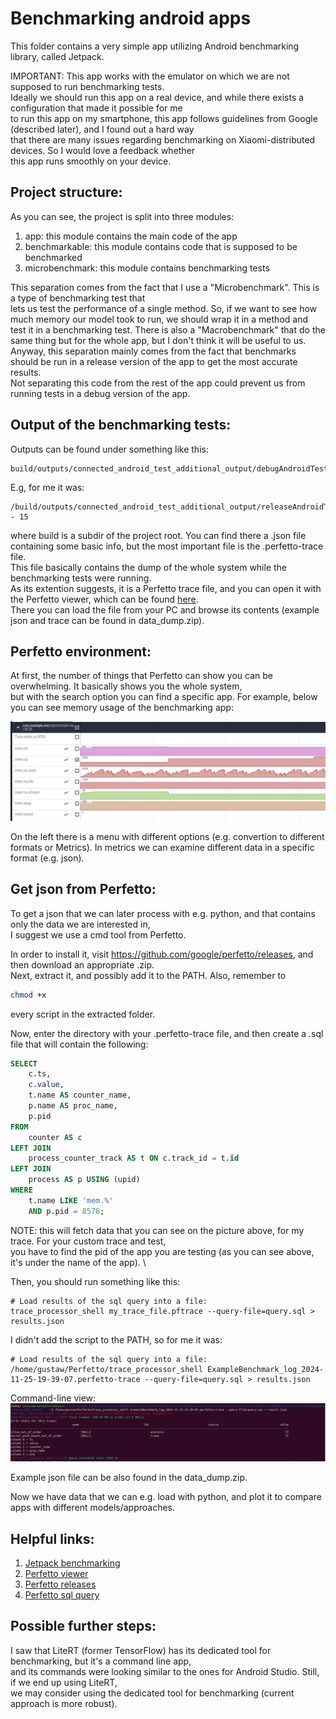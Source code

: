 # Benchmarking android apps
This folder contains a very simple app utilizing Android benchmarking library, called Jetpack.

IMPORTANT: This app works with the emulator on which we are not supposed to run benchmarking tests. \
Ideally we should run this app on a real device, and while there exists a configuration that made it possible for me \
to run this app on my smartphone, this app follows guidelines from Google (described later), and I found out a hard way \
that there are many issues regarding benchmarking on Xiaomi-distributed devices. So I would love a feedback whether \
this app runs smoothly on your device.

## Project structure:
As you can see, the project is split into three modules:
1. app: this module contains the main code of the app
2. benchmarkable: this module contains code that is supposed to be benchmarked
3. microbenchmark: this module contains benchmarking tests

This separation comes from the fact that I use a "Microbenchmark". This is a type of benchmarking test that \
lets us test the performance of a single method. So, if we want to see how much memory our model took to run,
we should wrap it in a method and test it in a benchmarking test. There is also a "Macrobenchmark" that do the same thing but for the whole app, but I don't think it will be useful to us. \
Anyway, this separation mainly comes from the fact that benchmarks should be run in a release version of the app to get the most accurate results. \
Not separating this code from the rest of the app could prevent us from running tests in a debug version of the app.

## Output of the benchmarking tests:
Outputs can be found under something like this:
```
build/outputs/connected_android_test_additional_output/debugAndroidTest/connected/
```
E.g, for me it was:
```
/build/outputs/connected_android_test_additional_output/releaseAndroidTest/connected/Medium_Phone_API_35(AVD) - 15
```
where build is a subdir of the project root.
You can find there a .json file containing some basic info, but the most important file is the .perfetto-trace file. \
This file basically contains the dump of the whole system while the benchmarking tests were running. \
As its extention suggests, it is a Perfetto trace file, and you can open it with the Perfetto viewer, 
which can be found [here](https://ui.perfetto.dev/). \
There you can load the file from your PC and browse its contents (example json and trace can be found in data_dump.zip).

## Perfetto environment:
At first, the number of things that Perfetto can show you can be overwhelming. It basically shows you the whole system, \
but with the search option you can find a specific app. For example, below you can see memory usage of the benchmarking app:

![img.png](PerfectoPtrScr/memUsage.png)

On the left there is a menu with different options (e.g. convertion to different formats or Metrics). In metrics we can examine different data
in a specific format (e.g. json).

## Get json from Perfetto:
To get a json that we can later process with e.g. python, and that contains only the data we are interested in, \
I suggest we use a cmd tool from Perfetto.

In order to install it, visit https://github.com/google/perfetto/releases, and then download an appropriate .zip. \
Next, extract it, and possibly add it to the PATH. Also, remember to 
```bash
chmod +x
```
every script in the extracted folder.

Now, enter the directory with your .perfetto-trace file, and then create a .sql file that
will contain the following:
```SQL
SELECT 
    c.ts, 
    c.value, 
    t.name AS counter_name, 
    p.name AS proc_name, 
    p.pid
FROM 
    counter AS c
LEFT JOIN 
    process_counter_track AS t ON c.track_id = t.id
LEFT JOIN 
    process AS p USING (upid)
WHERE 
    t.name LIKE 'mem.%'
    AND p.pid = 8578;
```
NOTE: this will fetch data that you can see on the picture above, for my trace. For your custom trace and test, \
you have to find the pid of the app you are testing (as you can see above, it's under the name of the app). \

Then, you should run something like this:
```
# Load results of the sql query into a file:
trace_processor_shell my_trace_file.pftrace --query-file=query.sql > results.json
```

I didn't add the script to the PATH, so for me it was:
```
# Load results of the sql query into a file:
/home/gustaw/Perfetto/trace_processor_shell ExampleBenchmark_log_2024-11-25-19-39-07.perfetto-trace --query-file=query.sql > results.json
```

Command-line view:
![Query](PerfectoPtrScr/query.png)

Example json file can be also found in the data_dump.zip.

Now we have data that we can e.g. load with python, and plot it to compare apps with different models/approaches.

## Helpful links:
1. [Jetpack benchmarking](https://developer.android.com/topic/performance/benchmarking/benchmarking-overview)
2. [Perfetto viewer](https://ui.perfetto.dev/)
3. [Perfetto releases](https://github.com/google/perfetto/releases)
4. [Perfetto sql query](https://perfetto.dev/docs/data-sources/memory-counters)

## Possible further steps:
I saw that LiteRT (former TensorFlow) has its dedicated tool for benchmarking, but it's a command line app, \
and its commands were looking similar to the ones for Android Studio. Still, if we end up using LiteRT, \
we may consider using the dedicated tool for benchmarking (current approach is more robust).


